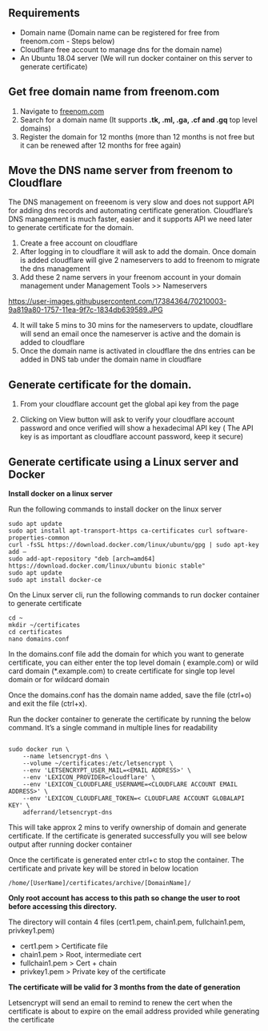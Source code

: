 ## Requirements
- Domain name (Domain name can be registered for free from freenom.com - Steps below)
- Cloudflare free account to manage dns for the domain name)
- An Ubuntu 18.04 server (We will run docker container on this server to generate certificate)

## Get free domain name from freenom.com
1.	Navigate to [freenom.com](https://www.freenom.com/en/index.html?lang=en)
2.	Search for a domain name (It supports **.tk, .ml, .ga, .cf and .gq** top level domains)
3.	Register the domain for 12 months (more than 12 months is not free but it can be renewed after 12 months for free again)

## Move the DNS name server from freenom to Cloudflare

The DNS management on freeenom is very slow and does not support API for adding dns records and automating certificate generation. Cloudflare’s DNS management is much faster, easier and it supports API we need later to generate certificate for the domain.

1.	Create a free account on cloudflare
2.	After logging in to cloudflare it will ask to add the domain. Once domain is added cloudflare will give 2 nameservers to add to freenom to migrate the dns management
3.	Add these 2 name servers in your freenom account in your domain management under Management Tools >> Nameservers

 https://user-images.githubusercontent.com/17384364/70210003-9a819a80-1757-11ea-9f7c-1834db639589.JPG
 
4.	It will take 5 mins to 30 mins for the nameservers to update, cloudflare will send an email once the nameserver is active and the domain is added to cloudflare
5.	Once the domain name is activated in cloudflare the dns entries can be added in DNS tab under the  domain name in cloudflare

 

## Generate certificate for the domain.

1.	From your cloudflare account get the global api key from the page 
 

2.	Clicking on View button will ask to verify your cloudflare account password and once verified will show a hexadecimal API key ( The API key is as important as cloudflare account password, keep it secure)

## Generate certificate using a Linux server and Docker

**Install docker on a linux server**

Run the following commands to install docker on the linux server 

	sudo apt update
	sudo apt install apt-transport-https ca-certificates curl software-properties-common
	curl -fsSL https://download.docker.com/linux/ubuntu/gpg | sudo apt-key add –
	sudo add-apt-repository "deb [arch=amd64] https://download.docker.com/linux/ubuntu bionic stable"
	sudo apt update
	sudo apt install docker-ce

On the Linux server cli, run the following commands to run docker container to generate certificate

	cd ~
	mkdir ~/certificates
	cd certificates
	nano domains.conf
	
In the domains.conf file add the domain for which you want to generate certificate, you can either enter the top level domain ( example.com) or wild card domain (*.example.com) to create certificate for single top level domain or for wildcard domain

Once the domains.conf has the domain name added, save the file (ctrl+o) and exit the file (ctrl+x).

Run the docker container to generate the certificate by running the below command. It’s a single command in multiple lines for readability

```

sudo docker run \
    --name letsencrypt-dns \
    --volume ~/certificates:/etc/letsencrypt \
    --env 'LETSENCRYPT_USER_MAIL=<EMAIL ADDRESS>' \
    --env 'LEXICON_PROVIDER=cloudflare' \
    --env 'LEXICON_CLOUDFLARE_USERNAME=<CLOUDFLARE ACCOUNT EMAIL ADDRESS>' \
    --env 'LEXICON_CLOUDFLARE_TOKEN=< CLOUDFLARE ACCOUNT GLOBALAPI KEY' \
    adferrand/letsencrypt-dns

```

This will take approx 2 mins to verify ownership of domain and generate certificate. If the certificate is generated successfully you will see below output after running docker container
 

Once the certificate is generated enter ctrl+c to stop the container.
The certificate and private key will be stored in below location

```
/home/[UserName]/certificates/archive/[DomainName]/
```
**Only root account has access to this path so change the user to root before accessing this directory.**

The directory will contain 4 files (cert1.pem, chain1.pem, fullchain1.pem, privkey1.pem)

- cert1.pem > Certificate file
- chain1.pem > Root, intermediate cert
- fullchain1.pem > Cert + chain
- privkey1.pem > Private key of the certificate

**The certificate will be valid for 3 months from the date of generation**

Letsencrypt will send an email to remind to renew the cert when the certificate is about to expire on the email address provided while generating the certificate


